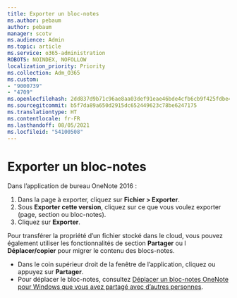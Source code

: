 ```yaml
---
title: Exporter un bloc-notes
ms.author: pebaum
author: pebaum
manager: scotv
ms.audience: Admin
ms.topic: article
ms.service: o365-administration
ROBOTS: NOINDEX, NOFOLLOW
localization_priority: Priority
ms.collection: Adm_O365
ms.custom:
- "9000739"
- "4709"
ms.openlocfilehash: 2dd837d9b71c96ae8aa03def91eae46bde4cfb6cb9f425fdbe4d7c61917bf0cd
ms.sourcegitcommit: b5f7da89a650d2915dc652449623c78be6247175
ms.translationtype: HT
ms.contentlocale: fr-FR
ms.lasthandoff: 08/05/2021
ms.locfileid: "54100508"
---
```

# <a name="export-a-notebook"></a>Exporter un bloc-notes

Dans l’application de bureau OneNote 2016 :

1. Dans la page à exporter, cliquez sur **Fichier > Exporter**.
2. Sous **Exporter cette version**, cliquez sur ce que vous voulez exporter (page, section ou bloc-notes).
3. Cliquez sur **Exporter**.
 
Pour transférer la propriété d’un fichier stocké dans le cloud, vous pouvez également utiliser les fonctionnalités de section **Partager** ou l **Déplacer/copier** pour migrer le contenu des blocs-notes.  

- Dans le coin supérieur droit de la fenêtre de l’application, cliquez ou appuyez sur **Partager**.
- Pour déplacer le bloc-notes, consultez [Déplacer un bloc-notes OneNote pour Windows que vous avez partagé avec d’autres personnes](https://support.office.com/article/move-a-onenote-for-windows-notebook-that-you-ve-shared-with-others-56c7659e-1850-49a6-8874-e2db6b440cd4?ui=en-US&rs=en-US&ad=US).
